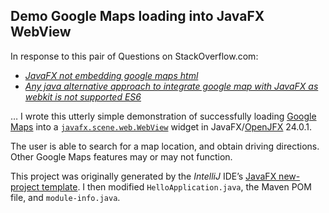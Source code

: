 ## Demo Google Maps loading into JavaFX WebView

In response to this pair of Questions on StackOverflow.com:

 - [*JavaFX not embedding google maps html*](https://stackoverflow.com/q/77070695/642706)
 - [*Any java alternative approach to integrate google map with JavaFX as webkit is not supported ES6*](https://stackoverflow.com/q/79583143/642706)

… I wrote this utterly simple demonstration of successfully loading [Google Maps](https://www.google.com/maps) into a [`javafx.scene.web.WebView`](https://openjfx.io/javadoc/24/javafx.web/javafx/scene/web/WebView.html) widget in JavaFX/[OpenJFX](https://openjfx.io/) 24.0.1. 

The user is able to search for a map location, and obtain driving directions. Other Google Maps features may or may not function.

This project was originally generated by the *IntelliJ* IDE’s [JavaFX new-project template](https://www.jetbrains.com/help/idea/javafx.html). I then modified `HelloApplication.java`, the Maven POM file, and `module-info.java`.
